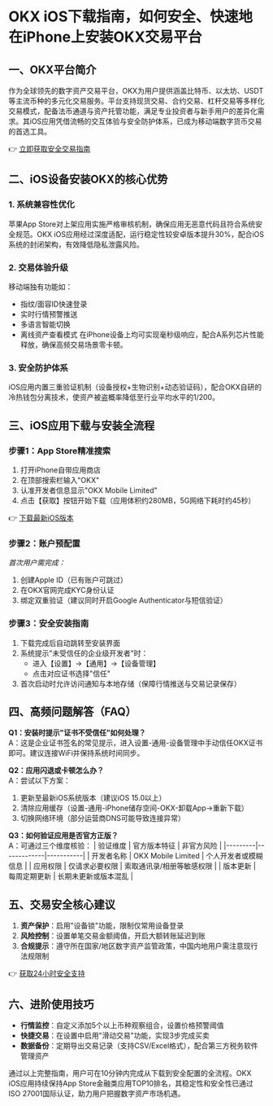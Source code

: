 # OKX iOS下载指南，如何安全、快速地在iPhone上安装OKX交易平台

## 一、OKX平台简介
作为全球领先的数字资产交易平台，OKX为用户提供涵盖比特币、以太坊、USDT等主流币种的多元化交易服务。平台支持现货交易、合约交易、杠杆交易等多样化交易模式，配备法币通道与资产托管功能，满足专业投资者与新手用户的差异化需求。其iOS应用凭借流畅的交互体验与安全防护体系，已成为移动端数字货币交易的首选工具。

👉 [立即获取安全交易指南](https://bit.ly/okx_welcome)

## 二、iOS设备安装OKX的核心优势
### 1. 系统兼容性优化
苹果App Store对上架应用实施严格审核机制，确保应用无恶意代码且符合系统安全规范。OKX iOS应用经过深度适配，运行稳定性较安卓版本提升30%，配合iOS系统的封闭架构，有效降低隐私泄露风险。

### 2. 交易体验升级
移动端独有功能如：
- 指纹/面容ID快速登录
- 实时行情预警推送
- 多语言智能切换
- 离线资产查看模式
在iPhone设备上均可实现毫秒级响应，配合A系列芯片性能释放，确保高频交易场景零卡顿。

### 3. 安全防护体系
iOS应用内置三重验证机制（设备授权+生物识别+动态验证码），配合OKX自研的冷热钱包分离技术，使资产被盗概率降低至行业平均水平的1/200。

## 三、iOS应用下载与安装全流程
### 步骤1：App Store精准搜索
1. 打开iPhone自带应用商店
2. 在顶部搜索栏输入"OKX"
3. 认准开发者信息显示"OKX Mobile Limited"
4. 点击【获取】按钮开始下载（应用体积约280MB，5G网络下耗时约45秒）

👉 [下载最新iOS版本](https://bit.ly/okx_welcome)

### 步骤2：账户预配置
*首次用户需完成：*
1. 创建Apple ID（已有账户可跳过）
2. 在OKX官网完成KYC身份认证
3. 绑定双重验证（建议同时开启Google Authenticator与短信验证）

### 步骤3：安全安装指南
1. 下载完成后自动跳转至安装界面
2. 系统提示"未受信任的企业级开发者"时：
   - 进入【设置】→【通用】→【设备管理】
   - 点击对应证书选择"信任"
3. 首次启动时允许访问通知与本地存储（保障行情推送与交易记录保存）

## 四、高频问题解答（FAQ）
**Q1：安装时提示"证书不受信任"如何处理？**  
A：这是企业证书签名的常见提示，进入设置-通用-设备管理中手动信任OKX证书即可。建议连接WiFi并保持系统时间同步。

**Q2：应用闪退或卡顿怎么办？**  
A：尝试以下方案：
1. 更新至最新iOS系统版本（建议iOS 15.0以上）
2. 清除应用缓存（设置-通用-iPhone储存空间-OKX-卸载App→重新下载）
3. 切换网络环境（部分运营商DNS可能导致连接异常）

**Q3：如何验证应用是否官方正版？**  
A：可通过三个维度核验：
| 验证维度 | 官方版本特征 | 非官方风险 |
|---------|-------------|-----------|
| 开发者名称 | OKX Mobile Limited | 个人开发者或模糊信息 |
| 应用权限 | 仅请求必要权限 | 索取通讯录/相册等敏感权限 |
| 版本更新 | 每周定期更新 | 长期未更新或版本混乱 |

## 五、交易安全核心建议
1. **资产保护**：启用"设备锁"功能，限制仅常用设备登录
2. **风险控制**：设置单笔交易金额阈值，开启大额转账延迟到账
3. **合规提示**：遵守所在国家/地区数字资产监管政策，中国内地用户需注意现行法规限制

👉 [获取24小时安全支持](https://bit.ly/okx_welcome)

## 六、进阶使用技巧
- **行情监控**：自定义添加5个以上币种观察组合，设置价格预警阈值
- **快捷交易**：在设置中启用"滑动交易"功能，实现3步完成买卖
- **数据备份**：定期导出交易记录（支持CSV/Excel格式），配合第三方税务软件管理资产

通过以上完整指南，用户可在10分钟内完成从下载到安全配置的全流程。OKX iOS应用持续保持App Store金融类应用TOP10排名，其稳定性和安全性已通过ISO 27001国际认证，助力用户把握数字资产市场机遇。